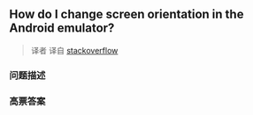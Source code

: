 ## How do I change screen orientation in the Android emulator?

> 译者 译自 [stackoverflow](http://stackoverflow.com/questions/1991318/how-do-i-change-screen-orientation-in-the-android-emulator) 

### 问题描述 

### 高票答案 

